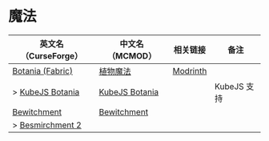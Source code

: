 # 魔法

| 英文名（CurseForge）                                                            | 中文名（MCMOD）                                        | 相关链接                                     | 备注        |
| ------------------------------------------------------------------------------- | ------------------------------------------------------ | -------------------------------------------- | ----------- |
| [Botania (Fabric)](https://www.curseforge.com/minecraft/mc-mods/botania-fabric) | [植物魔法](https://www.mcmod.cn/class/332.html)        | [Modrinth](https://modrinth.com/mod/botania) |             |
| > [KubeJS Botania](https://www.curseforge.com/minecraft/mc-mods/kubejs-botania) | [KubeJS Botania](https://www.mcmod.cn/class/6505.html) |                                              | KubeJS 支持 |
| [Bewitchment](https://www.curseforge.com/minecraft/mc-mods/bewitchment)         | [Bewitchment](https://www.mcmod.cn/class/1127.html)    |                                              |             |
| > [Besmirchment 2](https://www.curseforge.com/minecraft/mc-mods/besmirchment-2) |                                                        |                                              |             |
